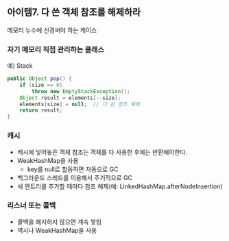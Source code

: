 ## 아이템7. 다 쓴 객체 참조를 해제하라
메모리 누수에 신경써야 하는 케이스
### 자기 메모리 직접 관리하는 클래스
예) Stack
``` java
public Object pop() {
    if (size == 0)
        throw new EmptyStackException();
    Object result = elements[--size];
    elements[size] = null;  // 다 쓴 참조 해제
    return result;
}
```
### 캐시
- 캐시에 넣어놓은 객체 참조는 객체를 다 사용한 후에는 반환해야한다.
- WeakHashMap을 사용
  - key를 null로 할동하면 자동으로 GC
- 백그라운드 스레드를 이용해서 주기적으로 GC
- 새 엔트리를 추가할 때마다 참조 해제(예: LinkedHashMap.afterNodeInsertion)

### 리스너 또는 콜백
- 콜백을 해지하지 않으면 계속 쌓임
- 역시나 WeakHashMap을 사용

